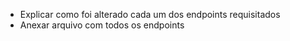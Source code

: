 - Explicar como foi alterado cada um dos endpoints requisitados
- Anexar arquivo com todos os endpoints